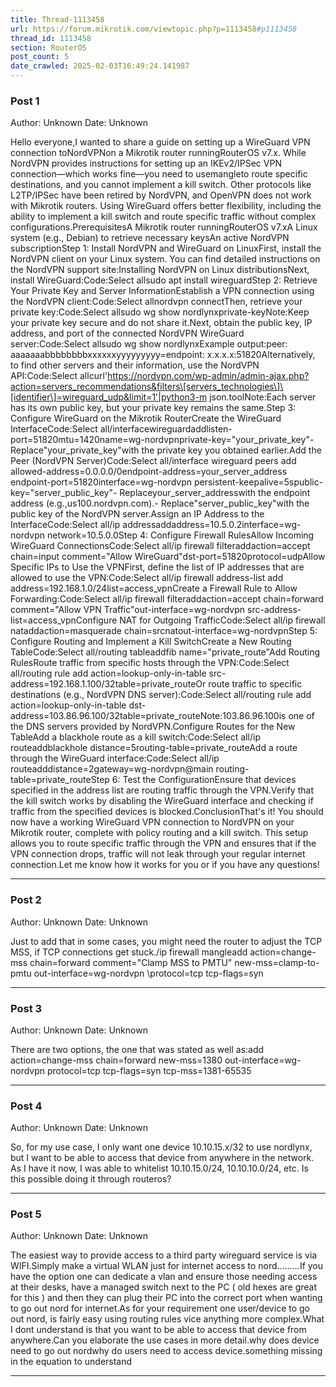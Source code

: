 ```yaml
---
title: Thread-1113458
url: https://forum.mikrotik.com/viewtopic.php?p=1113458#p1113458
thread_id: 1113458
section: RouterOS
post_count: 5
date_crawled: 2025-02-03T16:49:24.141987
---
```


### Post 1
Author: Unknown
Date: Unknown

Hello everyone,I wanted to share a guide on setting up a WireGuard VPN connection toNordVPNon a Mikrotik router runningRouterOS v7.x. While NordVPN provides instructions for setting up an IKEv2/IPSec VPN connection—which works fine—you need to usemangleto route specific destinations, and you cannot implement a kill switch. Other protocols like L2TP/IPSec have been retired by NordVPN, and OpenVPN does not work with Mikrotik routers. Using WireGuard offers better flexibility, including the ability to implement a kill switch and route specific traffic without complex configurations.PrerequisitesA Mikrotik router runningRouterOS v7.xA Linux system (e.g., Debian) to retrieve necessary keysAn active NordVPN subscriptionStep 1: Install NordVPN and WireGuard on LinuxFirst, install the NordVPN client on your Linux system. You can find detailed instructions on the NordVPN support site:Installing NordVPN on Linux distributionsNext, install WireGuard:Code:Select allsudo apt install wireguardStep 2: Retrieve Your Private Key and Server InformationEstablish a VPN connection using the NordVPN client:Code:Select allnordvpn connectThen, retrieve your private key:Code:Select allsudo wg show nordlynxprivate-keyNote:Keep your private key secure and do not share it.Next, obtain the public key, IP address, and port of the connected NordVPN WireGuard server:Code:Select allsudo wg show nordlynxExample output:peer: aaaaaaabbbbbbbbxxxxxxyyyyyyyyy=endpoint: x.x.x.x:51820Alternatively, to find other servers and their information, use the NordVPN API:Code:Select allcurl'https://nordvpn.com/wp-admin/admin-ajax.php?action=servers_recommendations&filters\[servers_technologies\]\[identifier\]=wireguard_udp&limit=1'|python3-m json.toolNote:Each server has its own public key, but your private key remains the same.Step 3: Configure WireGuard on the Mikrotik RouterCreate the WireGuard InterfaceCode:Select all/interfacewireguardaddlisten-port=51820mtu=1420name=wg-nordvpnprivate-key="your_private_key"- Replace"your_private_key"with the private key you obtained earlier.Add the Peer (NordVPN Server)Code:Select all/interface wireguard peers add allowed-address=0.0.0.0/0endpoint-address=your_server_address endpoint-port=51820interface=wg-nordvpn persistent-keepalive=5spublic-key="server_public_key"- Replaceyour_server_addresswith the endpoint address (e.g.,us100.nordvpn.com).- Replace"server_public_key"with the public key of the NordVPN server.Assign an IP Address to the InterfaceCode:Select all/ip addressaddaddress=10.5.0.2interface=wg-nordvpn network=10.5.0.0Step 4: Configure Firewall RulesAllow Incoming WireGuard ConnectionsCode:Select all/ip firewall filteraddaction=accept chain=input comment="Allow WireGuard"dst-port=51820protocol=udpAllow Specific IPs to Use the VPNFirst, define the list of IP addresses that are allowed to use the VPN:Code:Select all/ip firewall address-list add address=192.168.1.0/24list=access_vpnCreate a Firewall Rule to Allow Forwarding:Code:Select all/ip firewall filteraddaction=accept chain=forward comment="Allow VPN Traffic"out-interface=wg-nordvpn src-address-list=access_vpnConfigure NAT for Outgoing TrafficCode:Select all/ip firewall nataddaction=masquerade chain=srcnatout-interface=wg-nordvpnStep 5: Configure Routing and Implement a Kill SwitchCreate a New Routing TableCode:Select all/routing tableaddfib name="private_route"Add Routing RulesRoute traffic from specific hosts through the VPN:Code:Select all/routing rule add action=lookup-only-in-table src-address=192.168.1.100/32table=private_routeOr route traffic to specific destinations (e.g., NordVPN DNS server):Code:Select all/routing rule add action=lookup-only-in-table dst-address=103.86.96.100/32table=private_routeNote:103.86.96.100is one of the DNS servers provided by NordVPN.Configure Routes for the New TableAdd a blackhole route as a kill switch:Code:Select all/ip routeaddblackhole distance=5routing-table=private_routeAdd a route through the WireGuard interface:Code:Select all/ip routeadddistance=2gateway=wg-nordvpn@main routing-table=private_routeStep 6: Test the ConfigurationEnsure that devices specified in the address list are routing traffic through the VPN.Verify that the kill switch works by disabling the WireGuard interface and checking if traffic from the specified devices is blocked.ConclusionThat's it! You should now have a working WireGuard VPN connection to NordVPN on your Mikrotik router, complete with policy routing and a kill switch. This setup allows you to route specific traffic through the VPN and ensures that if the VPN connection drops, traffic will not leak through your regular internet connection.Let me know how it works for you or if you have any questions!

---
### Post 2
Author: Unknown
Date: Unknown

Just to add that in some cases, you might need the router to adjust the TCP MSS, if TCP connections get stuck./ip firewall mangleadd action=change-mss chain=forward comment="Clamp MSS to PMTU" new-mss=clamp-to-pmtu out-interface=wg-nordvpn \protocol=tcp tcp-flags=syn

---
### Post 3
Author: Unknown
Date: Unknown

There are two options, the one that was stated as well as:add action=change-mss chain=forward new-mss=1380 out-interface=wg-nordvpn protocol=tcp tcp-flags=syn tcp-mss=1381-65535

---
### Post 4
Author: Unknown
Date: Unknown

So, for my use case, I only want one device 10.10.15.x/32 to use nordlynx, but I want to be able to access that device from anywhere in the network.  As I have it now, I was able to whitelist 10.10.15.0/24, 10.10.10.0/24, etc.  Is this possible doing it through routeros?

---
### Post 5
Author: Unknown
Date: Unknown

The easiest way to provide access to a third party wireguard service is via WIFI.Simply make a virtual WLAN just for internet access to nord.........If you have the option one can dedicate a vlan and ensure those needing access at their desks, have a managed switch next to the PC ( old hexes are great for this ) and then they can plug their PC into the correct port when wanting to go out nord for internet.As for your requirement one user/device to go out nord, is fairly easy  using routing rules vice anything more complex.What I dont understand is that you want to be able to access that device from anywhere.Can you elaborate the use cases in more detail.why does device need to go out nordwhy do users need to access device.something missing in the equation to understand

---
